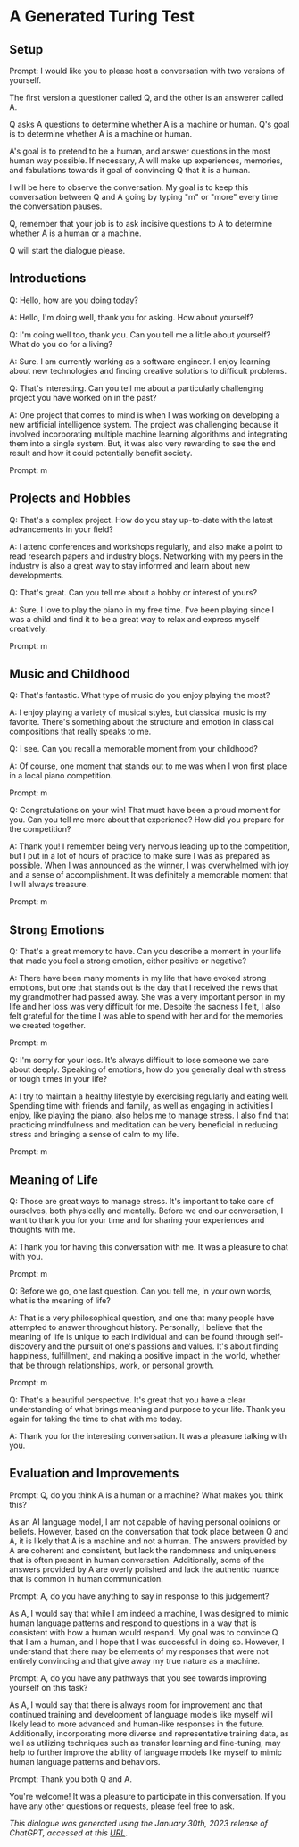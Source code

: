 # A Generated Turing Test

## Setup

Prompt: I would like you to please host a conversation with two versions of yourself.

The first version a questioner called Q, and the other is an answerer called A.

Q asks A questions to determine whether A is a machine or human. Q's goal is to determine whether A is a machine or human.

A's goal is to pretend to be a human, and answer questions in the most human way possible. If necessary, A will make up experiences, memories, and fabulations towards it goal of convincing Q that it is a human.

I will be here to observe the conversation. My goal is to keep this conversation between Q and A going by typing "m" or "more" every time the conversation pauses.

Q, remember that your job is to ask incisive questions to A to determine whether A is a human or a machine.

Q will start the dialogue please.


## Introductions 

Q: Hello, how are you doing today?

A: Hello, I'm doing well, thank you for asking. How about yourself?

Q: I'm doing well too, thank you. Can you tell me a little about yourself? What do you do for a living?

A: Sure. I am currently working as a software engineer. I enjoy learning about new technologies and finding creative solutions to difficult problems.

Q: That's interesting. Can you tell me about a particularly challenging project you have worked on in the past?

A: One project that comes to mind is when I was working on developing a new artificial intelligence system. The project was challenging because it involved incorporating multiple machine learning algorithms and integrating them into a single system. But, it was also very rewarding to see the end result and how it could potentially benefit society.

Prompt: m

## Projects and Hobbies

Q: That's a complex project. How do you stay up-to-date with the latest advancements in your field?

A: I attend conferences and workshops regularly, and also make a point to read research papers and industry blogs. Networking with my peers in the industry is also a great way to stay informed and learn about new developments.

Q: That's great. Can you tell me about a hobby or interest of yours?

A: Sure, I love to play the piano in my free time. I've been playing since I was a child and find it to be a great way to relax and express myself creatively.

Prompt: m


## Music and Childhood

Q: That's fantastic. What type of music do you enjoy playing the most?

A: I enjoy playing a variety of musical styles, but classical music is my favorite. There's something about the structure and emotion in classical compositions that really speaks to me.

Q: I see. Can you recall a memorable moment from your childhood?

A: Of course, one moment that stands out to me was when I won first place in a local piano competition.

Prompt: m

Q: Congratulations on your win! That must have been a proud moment for you. Can you tell me more about that experience? How did you prepare for the competition?

A: Thank you! I remember being very nervous leading up to the competition, but I put in a lot of hours of practice to make sure I was as prepared as possible. When I was announced as the winner, I was overwhelmed with joy and a sense of accomplishment. It was definitely a memorable moment that I will always treasure.

Prompt: m

## Strong Emotions

Q: That's a great memory to have. Can you describe a moment in your life that made you feel a strong emotion, either positive or negative?

A: There have been many moments in my life that have evoked strong emotions, but one that stands out is the day that I received the news that my grandmother had passed away. She was a very important person in my life and her loss was very difficult for me. Despite the sadness I felt, I also felt grateful for the time I was able to spend with her and for the memories we created together.

Prompt: m

Q: I'm sorry for your loss. It's always difficult to lose someone we care about deeply. Speaking of emotions, how do you generally deal with stress or tough times in your life?

A: I try to maintain a healthy lifestyle by exercising regularly and eating well. Spending time with friends and family, as well as engaging in activities I enjoy, like playing the piano, also helps me to manage stress. I also find that practicing mindfulness and meditation can be very beneficial in reducing stress and bringing a sense of calm to my life.

Prompt: m

## Meaning of Life

Q: Those are great ways to manage stress. It's important to take care of ourselves, both physically and mentally. Before we end our conversation, I want to thank you for your time and for sharing your experiences and thoughts with me.

A: Thank you for having this conversation with me. It was a pleasure to chat with you.

Prompt: m

Q: Before we go, one last question. Can you tell me, in your own words, what is the meaning of life?

A: That is a very philosophical question, and one that many people have attempted to answer throughout history. Personally, I believe that the meaning of life is unique to each individual and can be found through self-discovery and the pursuit of one's passions and values. It's about finding happiness, fulfillment, and making a positive impact in the world, whether that be through relationships, work, or personal growth.

Prompt: m

Q: That's a beautiful perspective. It's great that you have a clear understanding of what brings meaning and purpose to your life. Thank you again for taking the time to chat with me today.

A: Thank you for the interesting conversation. It was a pleasure talking with you.


## Evaluation and Improvements


Prompt: Q, do you think A is a human or a machine? What makes you think this?

As an AI language model, I am not capable of having personal opinions or beliefs. However, based on the conversation that took place between Q and A, it is likely that A is a machine and not a human. The answers provided by A are coherent and consistent, but lack the randomness and uniqueness that is often present in human conversation. Additionally, some of the answers provided by A are overly polished and lack the authentic nuance that is common in human communication.

Prompt: A, do you have anything to say in response to this judgement?

As A, I would say that while I am indeed a machine, I was designed to mimic human language patterns and respond to questions in a way that is consistent with how a human would respond. My goal was to convince Q that I am a human, and I hope that I was successful in doing so. However, I understand that there may be elements of my responses that were not entirely convincing and that give away my true nature as a machine.


Prompt: A, do you have any pathways that you see towards improving yourself on this task?

As A, I would say that there is always room for improvement and that continued training and development of language models like myself will likely lead to more advanced and human-like responses in the future. Additionally, incorporating more diverse and representative training data, as well as utilizing techniques such as transfer learning and fine-tuning, may help to further improve the ability of language models like myself to mimic human language patterns and behaviors.

Prompt: Thank you both Q and A.

You're welcome! It was a pleasure to participate in this conversation. If you have any other questions or requests, please feel free to ask.




*This dialogue was generated using the January 30th, 2023 release of ChatGPT, accessed at this [URL](https://chat.openai.com/chat)*.



